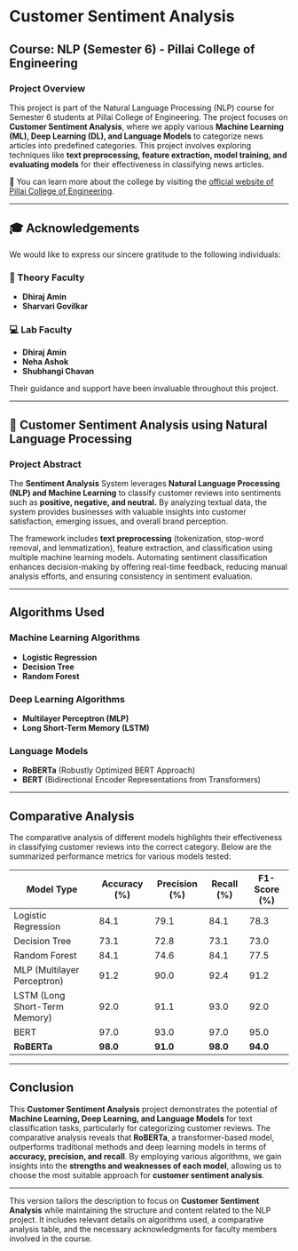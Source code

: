 # Customer Sentiment Analysis

## Course: NLP (Semester 6) - Pillai College of Engineering

### Project Overview
This project is part of the Natural Language Processing (NLP) course for Semester 6 students at Pillai College of Engineering. The project focuses on **Customer Sentiment Analysis**, where we apply various **Machine Learning (ML), Deep Learning (DL), and Language Models** to categorize news articles into predefined categories. This project involves exploring techniques like **text preprocessing, feature extraction, model training, and evaluating models** for their effectiveness in classifying news articles.

🔗 You can learn more about the college by visiting the [official website of Pillai College of Engineering](https://www.pce.ac.in).

---

## 🎓 Acknowledgements
We would like to express our sincere gratitude to the following individuals:

### 📖 Theory Faculty  
- **Dhiraj Amin**  
- **Sharvari Govilkar**  

### 💻 Lab Faculty  
- **Dhiraj Amin**  
- **Neha Ashok**  
- **Shubhangi Chavan**  

Their guidance and support have been invaluable throughout this project.

---

## 📰 Customer Sentiment Analysis using Natural Language Processing

### Project Abstract
The **Sentiment Analysis** System leverages **Natural Language Processing (NLP) and Machine Learning** to classify customer reviews into sentiments such as **positive, negative, and neutral.** By analyzing textual data, the system provides businesses with valuable insights into customer satisfaction, emerging issues, and overall brand perception.

The framework includes **text preprocessing** (tokenization, stop-word removal, and lemmatization), feature extraction, and classification using multiple machine learning models. Automating sentiment classification enhances decision-making by offering real-time feedback, reducing manual analysis efforts, and ensuring consistency in sentiment evaluation.


---

## **Algorithms Used**

### **Machine Learning Algorithms**
- **Logistic Regression**
- **Decision Tree**
- **Random Forest**

### **Deep Learning Algorithms**
- **Multilayer Perceptron (MLP)**
- **Long Short-Term Memory (LSTM)**

### **Language Models**
- **RoBERTa** (Robustly Optimized BERT Approach)
- **BERT** (Bidirectional Encoder Representations from Transformers)

---

## **Comparative Analysis**
The comparative analysis of different models highlights their effectiveness in classifying customer reviews into the correct category. Below are the summarized performance metrics for various models tested:

| **Model Type**           | **Accuracy (%)** | **Precision (%)** | **Recall (%)** | **F1-Score (%)** |
|--------------------------|------------------|------------------|--------------|--------------|
| Logistic Regression      | 84.1             | 79.1             | 84.1        | 78.3         |
| Decision Tree            | 73.1             | 72.8             | 73.1        | 73.0         |
| Random Forest            | 84.1             | 74.6            | 84.1         | 77.5          |
| MLP (Multilayer Perceptron) | 91.2  | 90.0             | 92.4         | 91.2         |
| LSTM (Long Short-Term Memory) | 92.0      | 91.1             | 93.0         | 92.0         |
| BERT                | 97.0         | 93.0         | 97.0    | 95.0    |
| **RoBERTa**                | **98.0**         | **91.0**         | **98.0**     | **94.0**     |

---

## **Conclusion**
This **Customer Sentiment Analysis** project demonstrates the potential of **Machine Learning, Deep Learning, and Language Models** for text classification tasks, particularly for categorizing customer reviews. The comparative analysis reveals that **RoBERTa**, a transformer-based model, outperforms traditional methods and deep learning models in terms of **accuracy, precision, and recall**. By employing various algorithms, we gain insights into the **strengths and weaknesses of each model**, allowing us to choose the most suitable approach for **customer sentiment analysis**.

---

This version tailors the description to focus on **Customer Sentiment Analysis** while maintaining the structure and content related to the NLP project. It includes relevant details on algorithms used, a comparative analysis table, and the necessary acknowledgments for faculty members involved in the course.


